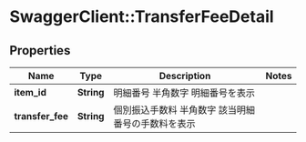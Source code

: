 # SwaggerClient::TransferFeeDetail

## Properties
Name | Type | Description | Notes
------------ | ------------- | ------------- | -------------
**item_id** | **String** | 明細番号 半角数字 明細番号を表示  | 
**transfer_fee** | **String** | 個別振込手数料 半角数字 該当明細番号の手数料を表示  | 


